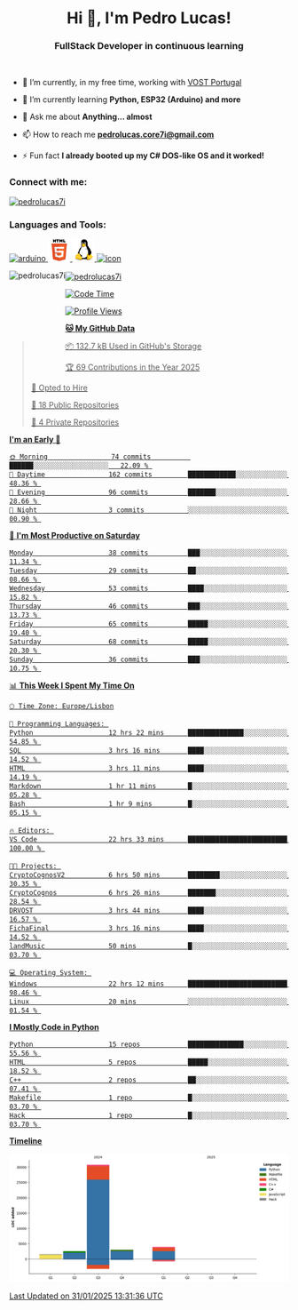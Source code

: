 <h1 align="center">Hi 👋, I'm Pedro Lucas!</h1>
<h3 align="center">FullStack Developer in continuous learning</h3>
<br>

- 🔭 I’m currently, in my free time, working with [VOST Portugal](https://github.com/vostpt) 

- 🌱 I’m currently learning **Python, ESP32 (Arduino) and more**

- 💬 Ask me about **Anything... almost**

- 📫 How to reach me **pedrolucas.core7i@gmail.com**

- ⚡ Fun fact **I already booted up my C# DOS-like OS and it worked!**

<h3 align="left">Connect with me:</h3>
<p align="left">
    <div display="flex">
        <p align="left"> <a href="https://twitter.com/pedrolucas7i" target="blank"><img src="https://img.shields.io/twitter/follow/pedrolucas7i?logo=twitter&style=for-the-badge" alt="pedrolucas7i" /></a> </p>
    </div>
</p>
<h3 align="left">Languages and Tools:</h3>
<p align="left"> <a href="https://www.arduino.cc/" target="_blank" rel="noreferrer"> <img src="https://cdn.worldvectorlogo.com/logos/arduino-1.svg" alt="arduino" width="40" height="40"/> </a> <a href="https://www.w3.org/html/" target="_blank" rel="noreferrer"> <img src="https://raw.githubusercontent.com/devicons/devicon/master/icons/html5/html5-original-wordmark.svg" alt="html5" width="40" height="40"/> </a> <a href="https://www.linux.org/" target="_blank" rel="noreferrer"> <img src="https://raw.githubusercontent.com/devicons/devicon/master/icons/linux/linux-original.svg" alt="linux" width="40" height="40"/> </a> <a href="https://www.python.org" target="_blank" rel="noreferrer"> <img src="https://techstack-generator.vercel.app/python-icon.svg" alt="icon" width="40" height="40" />

<p><img align="left" height="194px" src="https://github-readme-stats.vercel.app/api/top-langs?username=pedrolucas7i&show_icons=true&theme=tokyonight&locale=en&layout=compact" alt="pedrolucas7i" /></p><img height="194px" align="center" src="https://github-readme-stats.vercel.app/api?username=pedrolucas7i&show_icons=true&theme=tokyonight&locale=en" alt="pedrolucas7i" />

<!--START_SECTION:waka-->
![Code Time](http://img.shields.io/badge/Code%20Time-22%20hrs%2044%20mins-blue)

![Profile Views](http://img.shields.io/badge/Profile%20Views-333-blue)

**🐱 My GitHub Data** 

> 📦 132.7 kB Used in GitHub's Storage 
 > 
> 🏆 69 Contributions in the Year 2025
 > 
> 💼 Opted to Hire
 > 
> 📜 18 Public Repositories 
 > 
> 🔑 4 Private Repositories 
 > 
**I'm an Early 🐤** 

```text
🌞 Morning                74 commits          ██████░░░░░░░░░░░░░░░░░░░   22.09 % 
🌆 Daytime                162 commits         ████████████░░░░░░░░░░░░░   48.36 % 
🌃 Evening                96 commits          ███████░░░░░░░░░░░░░░░░░░   28.66 % 
🌙 Night                  3 commits           ░░░░░░░░░░░░░░░░░░░░░░░░░   00.90 % 
```
📅 **I'm Most Productive on Saturday** 

```text
Monday                   38 commits          ███░░░░░░░░░░░░░░░░░░░░░░   11.34 % 
Tuesday                  29 commits          ██░░░░░░░░░░░░░░░░░░░░░░░   08.66 % 
Wednesday                53 commits          ████░░░░░░░░░░░░░░░░░░░░░   15.82 % 
Thursday                 46 commits          ███░░░░░░░░░░░░░░░░░░░░░░   13.73 % 
Friday                   65 commits          █████░░░░░░░░░░░░░░░░░░░░   19.40 % 
Saturday                 68 commits          █████░░░░░░░░░░░░░░░░░░░░   20.30 % 
Sunday                   36 commits          ███░░░░░░░░░░░░░░░░░░░░░░   10.75 % 
```


📊 **This Week I Spent My Time On** 

```text
🕑︎ Time Zone: Europe/Lisbon

💬 Programming Languages: 
Python                   12 hrs 22 mins      ██████████████░░░░░░░░░░░   54.85 % 
SQL                      3 hrs 16 mins       ████░░░░░░░░░░░░░░░░░░░░░   14.52 % 
HTML                     3 hrs 11 mins       ████░░░░░░░░░░░░░░░░░░░░░   14.19 % 
Markdown                 1 hr 11 mins        █░░░░░░░░░░░░░░░░░░░░░░░░   05.28 % 
Bash                     1 hr 9 mins         █░░░░░░░░░░░░░░░░░░░░░░░░   05.15 % 

🔥 Editors: 
VS Code                  22 hrs 33 mins      █████████████████████████   100.00 % 

🐱‍💻 Projects: 
CryptoCognosV2           6 hrs 50 mins       ████████░░░░░░░░░░░░░░░░░   30.35 % 
CryptoCognos             6 hrs 26 mins       ███████░░░░░░░░░░░░░░░░░░   28.54 % 
DRVOST                   3 hrs 44 mins       ████░░░░░░░░░░░░░░░░░░░░░   16.57 % 
FichaFinal               3 hrs 16 mins       ████░░░░░░░░░░░░░░░░░░░░░   14.52 % 
landMusic                50 mins             █░░░░░░░░░░░░░░░░░░░░░░░░   03.70 % 

💻 Operating System: 
Windows                  22 hrs 12 mins      █████████████████████████   98.46 % 
Linux                    20 mins             ░░░░░░░░░░░░░░░░░░░░░░░░░   01.54 % 
```

**I Mostly Code in Python** 

```text
Python                   15 repos            ██████████████░░░░░░░░░░░   55.56 % 
HTML                     5 repos             █████░░░░░░░░░░░░░░░░░░░░   18.52 % 
C++                      2 repos             ██░░░░░░░░░░░░░░░░░░░░░░░   07.41 % 
Makefile                 1 repo              █░░░░░░░░░░░░░░░░░░░░░░░░   03.70 % 
Hack                     1 repo              █░░░░░░░░░░░░░░░░░░░░░░░░   03.70 % 
```



**Timeline**

![Lines of Code chart](https://raw.githubusercontent.com/pedrolucas7i/pedrolucas7i/main/assets/bar_graph.png)


 Last Updated on 31/01/2025 13:31:36 UTC
<!--END_SECTION:waka-->